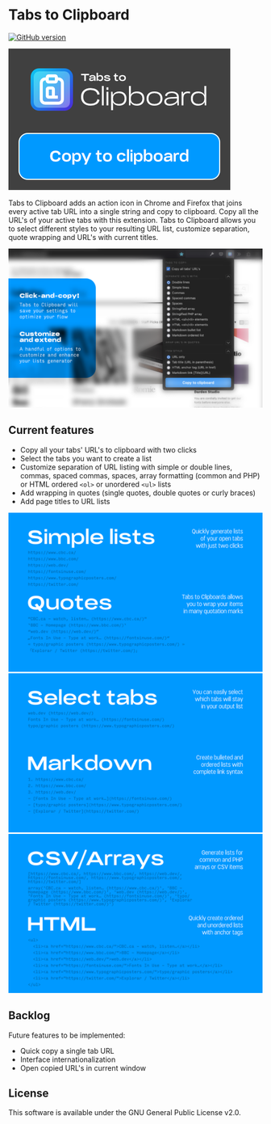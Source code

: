 # Tabs to Clipboard

[![GitHub version](https://badge.fury.io/gh/caducarvalho%2FtabsToClipboard.svg)](https://badge.fury.io/gh/caducarvalho%2FtabsToClipboard)

![Tabs to Clipboard action](images/logo-1.png)

Tabs to Clipboard adds an action icon in Chrome and Firefox that joins every active tab URL into a single string and copy to clipboard. Copy all the URL's of your active tabs with this extension. Tabs to Clipboard allows you to select different styles to your resulting URL list, customize separation, quote wrapping and URL's with current titles.

![Tabs to Clipboard action](images/screenshot-2-firefox.png)

## Current features

- Copy all your tabs' URL's to clipboard with two clicks
- Select the tabs you want to create a list
- Customize separation of URL listing with simple or double lines, commas, spaced commas, spaces, array formatting (common and PHP) or HTML ordered `<ol>` or unordered `<ul>` lists
- Add wrapping in quotes (single quotes, double quotes or curly braces)
- Add page titles to URL lists

![Tabs to Clipboard options](images/screenshot-3.png)
![Tabs to Clipboard options](images/screenshot-4.png)
![Tabs to Clipboard options](images/screenshot-5.png)

## Backlog

Future features to be implemented:

- Quick copy a single tab URL
- Interface internationalization
- Open copied URL's in current window

## License

This software is available under the GNU General Public License v2.0.